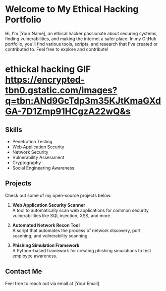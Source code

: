 # Welcome to My Ethical Hacking Portfolio

Hi, I'm [Your Name], an ethical hacker passionate about securing systems, finding vulnerabilities, and making the internet a safer place. In my GitHub portfolio, you'll find various tools, scripts, and research that I've created or contributed to. Feel free to explore and contribute!

# ethickal hacking GIF https://encrypted-tbn0.gstatic.com/images?q=tbn:ANd9GcTdp3m35KJtKmaGXdGA-7D1Zmp91HCgzA22wQ&s


## Skills
- Penetration Testing
- Web Application Security
- Network Security
- Vulnerability Assessment
- Cryptography
- Social Engineering Awareness

## Projects
Check out some of my open-source projects below:

1. **Web Application Security Scanner**  
   A tool to automatically scan web applications for common security vulnerabilities like SQL injection, XSS, and more.
   
2. **Automated Network Recon Tool**  
   A script that automates the process of network discovery, port scanning, and vulnerability scanning.

3. **Phishing Simulation Framework**  
   A Python-based framework for creating phishing simulations to test employee awareness.

## Contact Me
Feel free to reach out via email at [Your Email].

